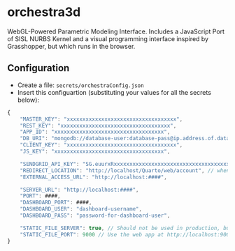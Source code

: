# orchestra3d
WebGL-Powered Parametric Modeling Interface. Includes a JavaScript Port of SISL NURBS Kernel and a visual programming interface inspired by Grasshopper, but which runs in the browser.

## Configuration
- Create a file: ```secrets/orchestraConfig.json```
- Insert this configuartion (substituting your values for all the secrets below):
```javascript
{
    "MASTER_KEY": "xxxxxxxxxxxxxxxxxxxxxxxxxxxxxxxxxxx",
    "REST_KEY": "xxxxxxxxxxxxxxxxxxxxxxxxxxxxxxxxxxx",
    "APP_ID": "xxxxxxxxxxxxxxxxxxxxxxxxxxxxxxxxxxx",
    "DB_URI": "mongodb://database-user:database-pass@ip.address.of.database.server:mongo-port/database-name",
    "CLIENT_KEY": "xxxxxxxxxxxxxxxxxxxxxxxxxxxxxxxxxxx",
    "JS_KEY": "xxxxxxxxxxxxxxxxxxxxxxxxxxxxxxxxxxx",

    "SENDGRID_API_KEY": "SG.euurxRxxxxxxxxxxxxxxxxxxxxxxxxxxxxxxxxxxxxxxxxxx", // SendGrid Secret Key
    "REDIRECT_LOCATION": "http://localhost/Quarto/web/account", // when users click the link in their verification email, they should be taken here
    "EXTERNAL_ACCESS_URL": "http://localhost:####",

    "SERVER_URL": "http://localhost:####",
    "PORT": ####,
    "DASHBOARD_PORT": ####,
    "DASHBOARD_USER": "dashboard-username",
    "DASHBOARD_PASS": "password-for-dashboard-user",

    "STATIC_FILE_SERVER": true, // Should not be used in production, but convenient for local development
    "STATIC_FILE_PORT": 9000 // Use the web app at http://localhost:9000 when developing locally
}
```
